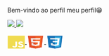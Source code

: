  Bem-vindo ao perfil meu perfil😁

 <div>
   <a href="https://github.com/AAVie1ra">
   <img height="180em" src="https://github-readme-stats.vercel.app/api?username=AAVie1ra&show_icons=true&theme=tokyonight&include_all_commits=true&count_private=true"/>
   <img height="180em" src="https://github-readme-stats.vercel.app/api/top-langs/?username=AAVie1ra&layout=compact&langs_count=6&theme=tokyonight"/>
</div>
    <br>
<div style="display: inline_block">
  <img align="center" alt="Js" height="30" width="40" src="https://raw.githubusercontent.com/devicons/devicon/master/icons/javascript/javascript-plain.svg">
  <img align="center" alt="HTML" height="30" width="40" src="https://raw.githubusercontent.com/devicons/devicon/master/icons/html5/html5-original.svg">
  <img align="center" alt="CSS" height="30" width="40" src="https://raw.githubusercontent.com/devicons/devicon/master/icons/css3/css3-original.svg">
</div>
